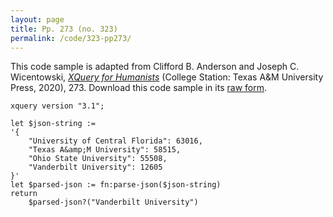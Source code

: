 ```yaml
---
layout: page
title: Pp. 273 (no. 323)
permalink: /code/323-pp273/
---
```


This code sample is adapted from Clifford B. Anderson and Joseph C. Wicentowski, 
[_XQuery for Humanists_](/) (College Station: Texas A&M University Press, 2020), 273. 
Download this code sample in its [raw form](/code/323-pp273/323-pp273.xq).

```xquery
xquery version "3.1";

let $json-string :=
'{
    "University of Central Florida": 63016,
    "Texas A&amp;M University": 58515,
    "Ohio State University": 55508,
    "Vanderbilt University": 12605
}'
let $parsed-json := fn:parse-json($json-string)
return
    $parsed-json?("Vanderbilt University")
```  
